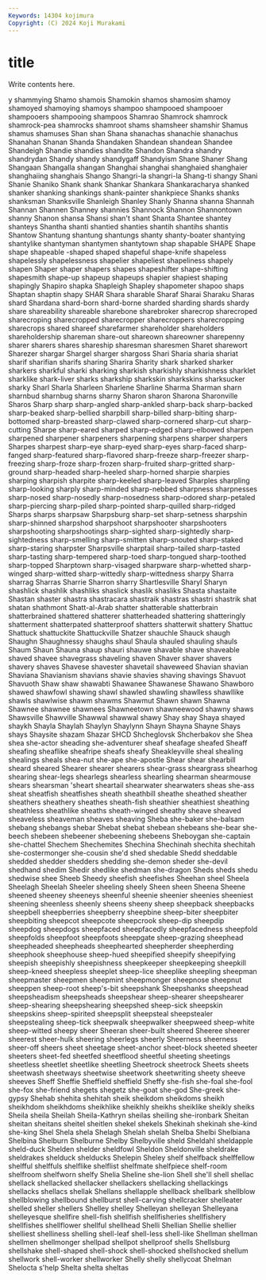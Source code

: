 ```yaml
---
Keywords: 14304 kojimura
Copyright: (C) 2024 Koji Murakami
---
```


# title

Write contents here.



y shammying Shamo
shamois Shamokin shamos shamosim shamoy shamoyed shamoying shamoys shampoo shampooed
shampooer shampooers shampooing shampoos Shamrao Shamrock shamrock shamrock-pea shamrocks shamroot
shams shamsheer shamshir Shamus shamus shamuses Shan shan Shana shanachas
shanachie shanachus Shanahan Shanan Shanda Shandaken Shandean shandean Shandee Shandeigh
Shandie shandies shandite Shandon Shandra shandry shandrydan Shandy shandy shandygaff
Shandyism Shane Shaner Shang Shangaan Shangalla shangan Shanghai shanghai shanghaied
shanghaier shanghaiing shanghais Shango Shangri-la shangri-la Shang-ti shangy Shani Shanie
Shaniko Shank shank Shankar Shankara Shankaracharya shanked shanker shanking shankings
shank-painter shankpiece Shanks shanks shanksman Shanksville Shanleigh Shanley Shanly Shanna
shanna Shannah Shannan Shannen Shanney shannies Shannock Shannon Shannontown shanny
Shanon shansa Shansi shan't shant Shanta Shantee shantey shanteys Shantha
shanti shantied shanties shantih shantihs shantis Shantow Shantung shantung shantungs
shanty shanty-boater shantying shantylike shantyman shantymen shantytown shap shapable SHAPE
Shape shape shapeable -shaped shaped shapeful shape-knife shapeless shapelessly shapelessness
shapelier shapeliest shapeliness shapely shapen Shaper shaper shapers shapes shapeshifter
shape-shifting shapesmith shape-up shapeup shapeups shapier shapiest shaping shapingly Shapiro
shapka Shapleigh Shapley shapometer shapoo shaps Shaptan shaptin shapy SHAR
Shara sharable Sharaf Sharai Sharaku Sharas shard Shardana shard-born shard-borne
sharded sharding shards shardy share shareability shareable sharebone sharebroker sharecrop
sharecroped sharecroping sharecropped sharecropper sharecroppers sharecropping sharecrops shared shareef sharefarmer
shareholder shareholders shareholdership shareman share-out shareown shareowner sharepenny sharer sharers
shares shareship sharesman sharesmen Sharet sharewort Sharezer shargar Shargel sharger
shargoss Shari Sharia sharia shariat sharif sharifian sharifs sharing Sharira
Sharity shark sharked sharker sharkers sharkful sharki sharking sharkish sharkishly
sharkishness sharklet sharklike shark-liver sharks sharkship sharkskin sharkskins sharksucker sharky
Sharl Sharla Sharleen Sharlene Sharline Sharma Sharman sharn sharnbud sharnbug
sharns sharny Sharon sharon Sharona Sharonville Sharos Sharp sharp sharp-angled
sharp-ankled sharp-back sharp-backed sharp-beaked sharp-bellied sharpbill sharp-billed sharp-biting sharp-bottomed sharp-breasted
sharp-clawed sharp-cornered sharp-cut sharp-cutting Sharpe sharp-eared sharped sharp-edged sharp-elbowed sharpen
sharpened sharpener sharpeners sharpening sharpens sharper sharpers Sharpes sharpest sharp-eye
sharp-eyed sharp-eyes sharp-faced sharp-fanged sharp-featured sharp-flavored sharp-freeze sharp-freezer sharp-freezing sharp-froze
sharp-frozen sharp-fruited sharp-gritted sharp-ground sharp-headed sharp-heeled sharp-horned sharpie sharpies sharping
sharpish sharpite sharp-keeled sharp-leaved Sharples sharpling sharp-looking sharply sharp-minded sharp-nebbed
sharpness sharpnesses sharp-nosed sharp-nosedly sharp-nosedness sharp-odored sharp-petaled sharp-piercing sharp-piled sharp-pointed
sharp-quilled sharp-ridged Sharps sharps sharpsaw Sharpsburg sharp-set sharp-setness sharpshin sharp-shinned
sharpshod sharpshoot sharpshooter sharpshooters sharpshooting sharpshootings sharp-sighted sharp-sightedly sharp-sightedness sharp-smelling
sharp-smitten sharp-snouted sharp-staked sharp-staring sharpster Sharpsville sharptail sharp-tailed sharp-tasted sharp-tasting
sharp-tempered sharp-toed sharp-tongued sharp-toothed sharp-topped Sharptown sharp-visaged sharpware sharp-whetted sharp-winged
sharp-witted sharp-wittedly sharp-wittedness sharpy Sharra sharrag Sharras Sharrie Sharron sharry
Shartlesville Sharyl Sharyn shashlick shashlik shashliks shaslick shaslik shasliks Shasta
shastaite Shastan shaster shastra shastracara shastraik shastras shastri shastrik shat
shatan shathmont Shatt-al-Arab shatter shatterable shatterbrain shatterbrained shattered shatterer shatterheaded
shattering shatteringly shatterment shatterpated shatterproof shatters shatterwit shattery Shattuc Shattuck
shattuckite Shattuckville Shatzer shauchle Shauck shaugh Shaughn Shaughnessy shaughs shaul
Shaula shauled shauling shauls Shaum Shaun Shauna shaup shauri shauwe
shavable shave shaveable shaved shavee shavegrass shaveling shaven Shaver shaver
shavers shavery shaves Shavese shavester shavetail shaveweed Shavian shavian Shaviana
Shavianism shavians shavie shavies shaving shavings Shavuot Shavuoth Shaw shaw
shawabti Shawanee Shawanese Shawano Shawboro shawed shawfowl shawing shawl shawled
shawling shawlless shawllike shawls shawlwise shawm shawms Shawmut Shawn shawn
Shawna Shawnee shawnee shawnees Shawneetown shawneewood shawny shaws Shawsville Shawville
Shawwal shawwal shawy Shay shay Shaya shayed shaykh Shayla Shaylah
Shaylyn Shaylynn Shayn Shayna Shayne Shays shays Shaysite shazam Shazar
SHCD Shcheglovsk Shcherbakov she Shea shea she-actor sheading she-adventurer sheaf
sheafage sheafed Sheaff sheafing sheaflike sheafripe sheafs sheafy Sheakleyville sheal
shealing shealings sheals shea-nut she-ape she-apostle Shear shear shearbill sheard
sheared Shearer shearer shearers shear-grass sheargrass shearhog shearing shear-legs shearlegs
shearless shearling shearman shearmouse shears shearsman 'sheart sheartail shearwater shearwaters
sheas she-ass sheat sheatfish sheatfishes sheath sheathbill sheathe sheathed sheather
sheathers sheathery sheathes sheath-fish sheathier sheathiest sheathing sheathless sheathlike sheaths
sheath-winged sheathy sheave sheaved sheaveless sheaveman sheaves sheaving Sheba she-baker
she-balsam shebang shebangs shebar Shebat shebat shebean shebeans she-bear she-beech
shebeen shebeener shebeening shebeens Sheboygan she-captain she-chattel Shechem Shechemites Shechina
Shechinah shechita shechitah she-costermonger she-cousin she'd shed shedable Shedd sheddable
shedded shedder shedders shedding she-demon sheder she-devil shedhand shedim Shedir
shedlike shedman she-dragon Sheds sheds shedu shedwise shee Sheeb Sheedy
sheefish sheefishes Sheehan sheel Sheela Sheelagh Sheelah Sheeler sheeling sheely
Sheen sheen Sheena Sheene sheened sheeney sheeneys sheenful sheenie sheenier
sheenies sheeniest sheening sheenless sheenly sheens sheeny sheep sheepback sheepbacks
sheepbell sheepberries sheepberry sheepbine sheep-biter sheepbiter sheepbiting sheepcot sheepcote sheepcrook
sheep-dip sheepdip sheepdog sheepdogs sheepfaced sheepfacedly sheepfacedness sheepfold sheepfolds sheepfoot
sheepfoots sheepgate sheep-grazing sheephead sheepheaded sheepheads sheephearted sheepherder sheepherding sheephook
sheephouse sheep-hued sheepified sheepify sheepifying sheepish sheepishly sheepishness sheepkeeper sheepkeeping
sheepkill sheep-kneed sheepless sheeplet sheep-lice sheeplike sheepling sheepman sheepmaster sheepmen
sheepmint sheepmonger sheepnose sheepnut sheeppen sheep-root sheep's-bit sheepshank Sheepshanks sheepshead
sheepsheadism sheepsheads sheepshear sheep-shearer sheepshearer sheep-shearing sheepshearing sheepshed sheep-sick sheepskin
sheepskins sheep-spirited sheepsplit sheepsteal sheepstealer sheepstealing sheep-tick sheepwalk sheepwalker sheepweed
sheep-white sheep-witted sheepy sheer Sheeran sheer-built sheered Sheeree sheerer sheerest
sheer-hulk sheering sheerlegs sheerly Sheerness sheerness sheer-off sheers sheet sheetage
sheet-anchor sheet-block sheeted sheeter sheeters sheet-fed sheetfed sheetflood sheetful sheeting
sheetings sheetless sheetlet sheetlike sheetling Sheetrock sheetrock Sheets sheets sheetwash
sheetways sheetwise sheetwork sheetwriting sheety sheeve sheeves Sheff Sheffie Sheffield
sheffield Sheffy she-fish she-foal she-fool she-fox she-friend shegets shegetz she-goat
she-god She-greek she-gypsy Shehab shehita shehitah sheik sheikdom sheikdoms sheikh
sheikhdom sheikhdoms sheikhlike sheikhly sheikhs sheiklike sheikly sheiks Sheila sheila
Sheilah Sheila-Kathryn sheilas sheiling she-ironbark Sheitan sheitan sheitans sheitel sheitlen
shekel shekels Shekinah shekinah she-kind she-king Shel Shela shela Shelagh
Shelah shelah Shelba Shelbi Shelbiana Shelbina Shelburn Shelburne Shelby Shelbyville
sheld Sheldahl sheldapple sheld-duck Shelden shelder sheldfowl Sheldon Sheldonville sheldrake
sheldrakes shelduck shelducks Shelepin Sheley shelf shelfback shelffellow shelfful shelffuls
shelflike shelflist shelfmate shelfpiece shelf-room shelfroom shelfworn shelfy Shelia Sheline
she-lion Shell she'll shell shellac shellack shellacked shellacker shellackers shellacking
shellackings shellacks shellacs shellak Shellans shellapple shellback shellbark shellblow shellblowing
shellbound shellburst shell-carving shellcracker shelleater shelled sheller shellers Shelley shelley
Shelleyan shelleyan Shelleyana shelleyesque shellfire shell-fish shellfish shellfisheries shellfishery shellfishes
shellflower shellful shellhead Shelli Shellian Shellie shellier shelliest shelliness shelling
shell-leaf shell-less shell-like Shellman shellman shellmen shellmonger shellpad shellpot shellproof
shells Shellsburg shellshake shell-shaped shell-shock shell-shocked shellshocked shellum shellwork shell-worker
shellworker Shelly shelly shellycoat Shelman Shelocta s'help Shelta shelta sheltas
